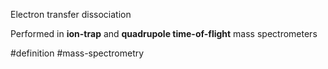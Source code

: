 Electron transfer dissociation

Performed in **ion-trap** and **quadrupole time-of-flight** mass spectrometers

#definition #mass-spectrometry 